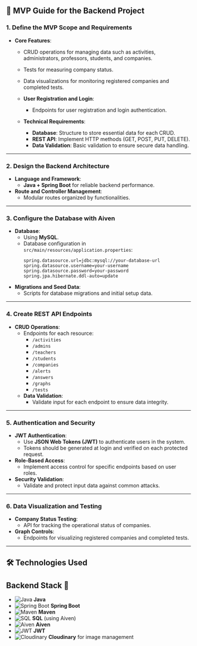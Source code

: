 ## 🚀 **MVP Guide for the Backend Project**

### 1. **Define the MVP Scope and Requirements**

- **Core Features**:

  - CRUD operations for managing data such as activities, administrators, professors, students, and companies.
  - Tests for measuring company status.
  - Data visualizations for monitoring registered companies and completed tests.
  - **User Registration and Login**:

    - Endpoints for user registration and login authentication.

  - **Technical Requirements**:
    - **Database**: Structure to store essential data for each CRUD.
    - **REST API**: Implement HTTP methods (GET, POST, PUT, DELETE).
    - **Data Validation**: Basic validation to ensure secure data handling.

---

### 2. **Design the Backend Architecture**

- **Language and Framework**:
  - **Java + Spring Boot** for reliable backend performance.
- **Route and Controller Management**:
  - Modular routes organized by functionalities.

---

### 3. **Configure the Database with Aiven**

- **Database**:
  - Using **MySQL**.
  - Database configuration in `src/main/resources/application.properties`:
    ```properties
    spring.datasource.url=jdbc:mysql://your-database-url
    spring.datasource.username=your-username
    spring.datasource.password=your-password
    spring.jpa.hibernate.ddl-auto=update
    ```
- **Migrations and Seed Data**:
  - Scripts for database migrations and initial setup data.

---

### 4. **Create REST API Endpoints**

- **CRUD Operations**:
  - Endpoints for each resource:
    - `/activities`
    - `/admins`
    - `/teachers`
    - `/students`
    - `/companies`
    - `/alerts`
    - `/answers`
    - `/graphs`
    - `/tests`
  - **Data Validation**:
    - Validate input for each endpoint to ensure data integrity.

---

### 5. **Authentication and Security**

- **JWT Authentication**:
  - Use **JSON Web Tokens (JWT)** to authenticate users in the system.
  - Tokens should be generated at login and verified on each protected request.
- **Role-Based Access**:
  - Implement access control for specific endpoints based on user roles.
- **Security Validation**:
  - Validate and protect input data against common attacks.

---

### 6. **Data Visualization and Testing**

- **Company Status Testing**:
  - API for tracking the operational status of companies.
- **Graph Controls**:
  - Endpoints for visualizing registered companies and completed tests.

---

## 🛠 **Technologies Used**

## Backend Stack 🚀

- ![Java](https://img.icons8.com/color/48/000000/java-coffee-cup-logo--v1.png) **Java**
- ![Spring Boot](https://img.icons8.com/color/48/000000/spring-logo.png) **Spring Boot**
- ![Maven](https://img.icons8.com/color/48/000000/apache-maven.png) **Maven**
- ![SQL](https://img.icons8.com/ios-filled/50/000000/database.png) **SQL** (using Aiven)
- ![Aiven](https://aiven.io/_next/static/media/logo.aee7ea12.svg) **Aiven**
- ![JWT](https://img.icons8.com/color/48/000000/json-web-token.png) **JWT**
- ![Cloudinary](https://res.cloudinary.com/demo/image/upload/q_auto,f_auto,fl_lossy,dpr_2.0,w_48/cloudinary_icon.png) **Cloudinary** for image management
